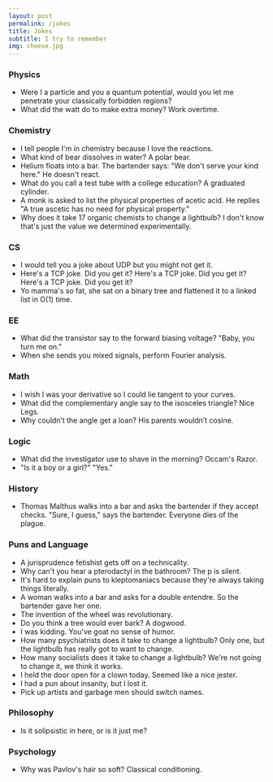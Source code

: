 ```yaml
---
layout: post
permalink: /jokes
title: Jokes
subtitle: I try to remember
img: cheese.jpg
---
```

### Physics
- Were I a particle and you a quantum potential, would you let me penetrate your classically forbidden regions?
- What did the watt do to make extra money? Work overtime.

### Chemistry
- I tell people I'm in chemistry because I love the reactions.
- What kind of bear dissolves in water? A polar bear.
- Helium floats into a bar. The bartender says: "We don't serve your kind here." He doesn't react.
- What do you call a test tube with a college education? A graduated cylinder.
- A monk is asked to list the physical properties of acetic acid. He replies "A true ascetic has no need for physical property."
- Why does it take 17 organic chemists to change a lightbulb? I don't know that's just the value we determined experimentally.

### CS
- I would tell you a joke about UDP but you might not get it.
- Here's a TCP joke. Did you get it? Here's a TCP joke. Did you get it? Here's a TCP joke. Did you get it?
- Yo mamma's so fat, she sat on a binary tree and flattened it to a linked list in O(1) time.

### EE
- What did the transistor say to the forward biasing voltage? "Baby, you turn me on."
- When she sends you mixed signals, perform Fourier analysis.

### Math
- I wish I was your derivative so I could lie tangent to your curves.
- What did the complementary angle say to the isosceles triangle? Nice Legs. 
- Why couldn’t the angle get a loan? His parents wouldn’t cosine.

### Logic
- What did the investigator use to shave in the morning? Occam's Razor.
- "Is it a boy or a girl?" "Yes."

### History
- Thomas Malthus walks into a bar and asks the bartender if they accept checks. "Sure, I guess," says the bartender. Everyone dies of the plague.

### Puns and Language
- A jurisprudence fetishist gets off on a technicality.
- Why can't you hear a pterodactyl in the bathroom? The p is silent.
- It's hard to explain puns to kleptomaniacs because they're always taking things literally.
- A woman walks into a bar and asks for a double entendre. So the bartender gave her one.
- The invention of the wheel was revolutionary.
- Do you think a tree would ever bark? A dogwood.
- I was kidding. You've goat no sense of humor.
- How many psychiatrists does it take to change a lightbulb? Only one, but the lightbulb has really got to want to change.
- How many socialists does it take to change a lightbulb? We're not going to change it, we think it works.
- I held the door open for a clown today. Seemed like a nice jester.
- I had a pun about insanity, but I lost it.
- Pick up artists and garbage men should switch names.

### Philosophy
- Is it solipsistic in here, or is it just me?

### Psychology
- Why was Pavlov's hair so soft? Classical conditioning.
